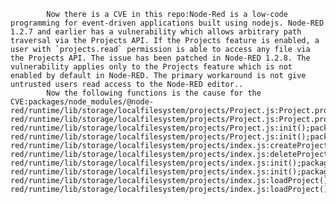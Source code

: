 
            Now there is a CVE in this repo:Node-Red is a low-code programming for event-driven applications built using nodejs. Node-RED 1.2.7 and earlier has a vulnerability which allows arbitrary path traversal via the Projects API. If the Projects feature is enabled, a user with `projects.read` permission is able to access any file via the Projects API. The issue has been patched in Node-RED 1.2.8. The vulnerability applies only to the Projects feature which is not enabled by default in Node-RED. The primary workaround is not give untrusted users read access to the Node-RED editor..
            Now the following functions is the cause for the CVE:packages/node_modules/@node-red/runtime/lib/storage/localfilesystem/projects/Project.js:Project.prototype.getFile();packages/node_modules/@node-red/runtime/lib/storage/localfilesystem/projects/Project.js:Project.prototype.resolveMerge();packages/node_modules/@node-red/runtime/lib/storage/localfilesystem/projects/Project.js:init();packages/node_modules/@node-red/runtime/lib/storage/localfilesystem/projects/Project.js:init();packages/node_modules/@node-red/runtime/lib/storage/localfilesystem/projects/index.js:createProject();packages/node_modules/@node-red/runtime/lib/storage/localfilesystem/projects/index.js:deleteProject();packages/node_modules/@node-red/runtime/lib/storage/localfilesystem/projects/index.js:init();packages/node_modules/@node-red/runtime/lib/storage/localfilesystem/projects/index.js:init();packages/node_modules/@node-red/runtime/lib/storage/localfilesystem/projects/index.js:loadProject();packages/node_modules/@node-red/runtime/lib/storage/localfilesystem/projects/index.js:loadProject();
            